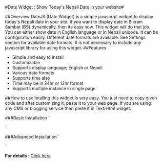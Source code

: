 #Date Widget : Show Today's Nepali Date in your website#

##Overview
DateJS (Date Widget) is a simple javascript widget to display today's Nepali date in your site. If you want to display date in Bikram Sambat (BS) dynamically, then its easy now. This widget will do that job. You can either show date in English language or in Nepali unicode. It can be configuration easily. Different date formats are available. See Settings section for available date formats. It is not necessary to include any javascript library for using this widget.
##Features
- Simple and easy to install
- Customizable
- Supports display language; English or Nepali
- Various date formats
- Supports time also
- Time may be in 24hr or 12hr format
- Supports multiple instance in single page

##How to use
Intalling this widget is very easy. You just need to copy given code and after customizing it, paste it to your web page. If you are using any CMS or blogging service then paste it in Text/Html widget.

###Basic Installation
  `<script src="http://nilambar.com.np/dateapi/widget.js"></script>     
  <script id="mywidget">    
  DateJS.Widget();    
  </script>`

###Advanced Installation
`<script src="http://nilambar.com.np/dateapi/widget.js"></script> 
<script id="mydatewidget">
DateJS.Widget({  
  dateLanguage : 'np',
  dateFormat : 6,
  showPoweredBy : true,
  widgetId : 'mydatewidget'
});
</script>`

**For details** : [Click here](http://www.nilambar.net/2012/08/date-widget-show-today-nepali-date-easy.html)
